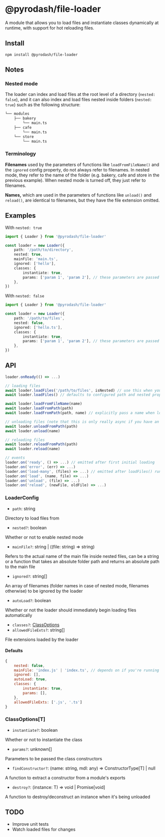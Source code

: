 # @pyrodash/file-loader

A module that allows you to load files and instantiate classes dynamically at runtime, with support for hot reloading files.

## Install
`npm install @pyrodash/file-loader`

## Notes

### Nested mode
The loader can index and load files at the root level of a directory (`nested: false`), and it can also index and load files nested inside folders (`nested: true`) such as the following structure:
```markdown
└── modules
    ├── bakery
        └── main.ts
    ├── cafe
        └── main.ts
    └── store
        └── main.ts
```

### Terminology
__Filenames__ used by the parameters of functions like `loadFromFileName()` and the `ignored` config property, do not always refer to filenames. In nested mode, they refer to the name of the folder (e.g. bakery, cafe and store in the previous example). When nested mode is turned off, they just refer to filenames.

__Names,__ which are used in the parameters of functions like `unload()` and `reload()`, are identical to filenames, but they have the file extension omitted.

## Examples
With `nested: true`
```ts
import { Loader } from '@pyrodash/file-loader'

const loader = new Loader({
    path: '/path/to/directory',
    nested: true,
    mainFile: 'main.ts',
    ignored: ['hello'],
    classes: {
        instantiate: true,
        params: ['param 1', 'param 2'], // these parameters are passed to class constructors
    },
})
```

With `nested: false`
```ts
import { Loader } from '@pyrodash/file-loader'

const loader = new Loader({
    path: '/path/to/files',
    nested: false,
    ignored: ['hello.ts'],
    classes: {
        instantiate: true,
        params: ['param 1', 'param 2'], // these parameters are passed to class constructors
    },
})
```

## API

```ts
loader.onReady(() => ...)

// loading files
await loader.loadFiles('/path/to/files', isNested) // use this when you have autoLoad off and want to run/await the initial loading
await loader.loadFiles() // defaults to configured path and nested properties

await loader.loadFromFileName(name)
await loader.loadFromPath(path)
await loader.loadFromPath(path, name) // explicitly pass a name when loading a file that doesn't follow your configuration (e.g. your loader is in nested mode, but the path you're loading isn't meant to be named like such)

// unloading files (note that this is only really async if you have an async destroy function configured)
await loader.unloadFromPath(path)
await loader.unload(name)

// reloading files
await loader.reloadFromPath(path)
await loader.reload(name)

// events
loader.on('ready', () => ...) // emitted after first initial loading
loader.on('error', (err) => ...)
loader.on('load-many', (files) => ...) // emitted after loadFiles() runs
loader.on('load', (name, file) => ...)
loader.on('unload', (file) => ...)
loader.on('reload', (newFile, oldFile) => ...)
```

### LoaderConfig
- `path`: string

Directory to load files from

- `nested?`: boolean

Whether or not to enable nested mode

- `mainFile?`: string | ((file: string) => string)

Refers to the actual name of the main file inside nested files, can be a string or a function that takes an absolute folder path and returns an absolute path to the main file

- `ignored?`: string[]

An array of filenames (folder names in case of nested mode, filenames otherwise) to be ignored by the loader

- `autoLoad?`: boolean

Whether or not the loader should immediately begin loading files automatically

- `classes?`: [ClassOptions](#classoptions)
- `allowedFileExts?`: string[]

File extensions loaded by the loader

#### Defaults
```js
{
    nested: false,
    mainFile: 'index.js' | 'index.ts', // depends on if you're running in js or ts at runtime
    ignored: [],
    autoLoad: true,
    classes: {
        instantiate: true,
        params: [],
    },
    allowedFileExts: ['.js', '.ts']
}
```

### ClassOptions[T]
- `instantiate?`: boolean

Whether or not to instantiate the class

- `params?`: unknown[]

Parameters to be passed the class constructors

- `findConstructor?`: (name: string, mdl: any) => ConstructorType[T] | null

A function to extract a constructor from a module's exports

- `destroy?`: (instance: T) => void | Promise[void]

A function to destroy/deconstruct an instance when it's being unloaded

## TODO
- Improve unit tests
- Watch loaded files for changes
